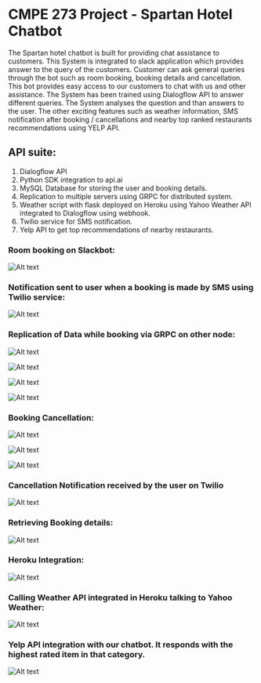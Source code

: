 # CMPE 273 Project - Spartan Hotel Chatbot

The Spartan hotel chatbot is built for providing chat assistance to customers. This System is integrated to slack application which provides answer to the query of the customers. Customer can ask general queries through the bot such as room booking, booking details and cancellation. This bot provides easy access to our customers to chat with us and other assistance. The System has been trained using Dialogflow API to answer different queries. The System analyses the question and than answers to the user. The other exciting features such as weather information, SMS notification after booking / cancellations and nearby top ranked restaurants recommendations using YELP API.

## API suite: 
1. Dialogflow API
2. Python SDK integration to api.ai 
3. MySQL Database for storing the user and booking details.
4. Replication to multiple servers using GRPC for distributed system.
5. Weather script with flask deployed on Heroku using Yahoo Weather API integrated to Dialogflow using webhook. 
6. Twilio service for SMS notification.
7. Yelp API to get top recommendations of nearby restaurants. 



### Room booking on Slackbot:

![Alt text](https://github.com/dgaonkar17/cmpe273/blob/master/Project/images/Booking_Slack.png)


### Notification sent to user when a booking is made by SMS using Twilio service:

![Alt text](https://github.com/dgaonkar17/cmpe273/blob/master/Project/images/booking_twilio.png)

### Replication of Data while booking via GRPC on other node:

![Alt text](https://github.com/dgaonkar17/cmpe273/blob/master/Project/images/bookingreplicationweather.png)

![Alt text](https://github.com/dgaonkar17/cmpe273/blob/master/Project/images/replicationinsert.png)

![Alt text](https://github.com/dgaonkar17/cmpe273/blob/master/Project/images/replicationdb.png)

![Alt text](https://github.com/dgaonkar17/cmpe273/blob/master/Project/images/replicationdb1.png)

### Booking Cancellation:

![Alt text](https://github.com/dgaonkar17/cmpe273/blob/master/Project/images/repdelete.png)

![Alt text](https://github.com/dgaonkar17/cmpe273/blob/master/Project/images/repdeldb.png)

![Alt text](https://github.com/dgaonkar17/cmpe273/blob/master/Project/images/repdeldb1.png)

### Cancellation Notification received by the user on Twilio
![Alt text](https://github.com/dgaonkar17/cmpe273/blob/master/Project/images/Canellation_twilio.PNG)

### Retrieving Booking details:

![Alt text](https://github.com/dgaonkar17/cmpe273/blob/master/Project/images/getdetails.png)

### Heroku Integration:

![Alt text](https://github.com/dgaonkar17/cmpe273/blob/master/Project/images/heroku.png)

### Calling Weather API integrated in Heroku talking to Yahoo Weather:

![Alt text](https://github.com/dgaonkar17/cmpe273/blob/master/Project/images/weather.png)

### Yelp API integration with our chatbot. It responds with the highest rated item in that category.

![Alt text](https://github.com/dgaonkar17/cmpe273/blob/master/Project/images/yelp.png)


